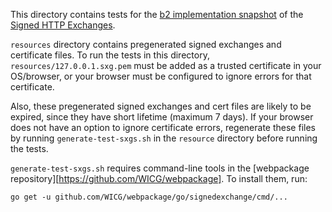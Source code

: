 This directory contains tests for the
[b2 implementation snapshot](https://tools.ietf.org/html/draft-yasskin-httpbis-origin-signed-exchanges-impl-02) of the
[Signed HTTP Exchanges](https://wicg.github.io/webpackage/draft-yasskin-http-origin-signed-responses.html).

`resources` directory contains pregenerated signed exchanges and
certificate files. To run the tests in this directory,
`resources/127.0.0.1.sxg.pem` must be added as a trusted certificate
in your OS/browser, or your browser must be configured to ignore
errors for that certificate.

Also, these pregenerated signed exchanges and cert files are likely to
be expired, since they have short lifetime (maximum 7 days). If your
browser does not have an option to ignore certificate errors,
regenerate these files by running `generate-test-sxgs.sh` in the
`resource` directory before running the tests.

`generate-test-sxgs.sh` requires command-line tools in the
[webpackage repository][https://github.com/WICG/webpackage].
To install them, run:
```
go get -u github.com/WICG/webpackage/go/signedexchange/cmd/...
```
